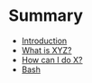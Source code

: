 # Summary

* [Introduction](README.md)
* [What is XYZ?](first-question.md)
* [How can I do X?](second-question.md)
* [Bash](bash.md)

